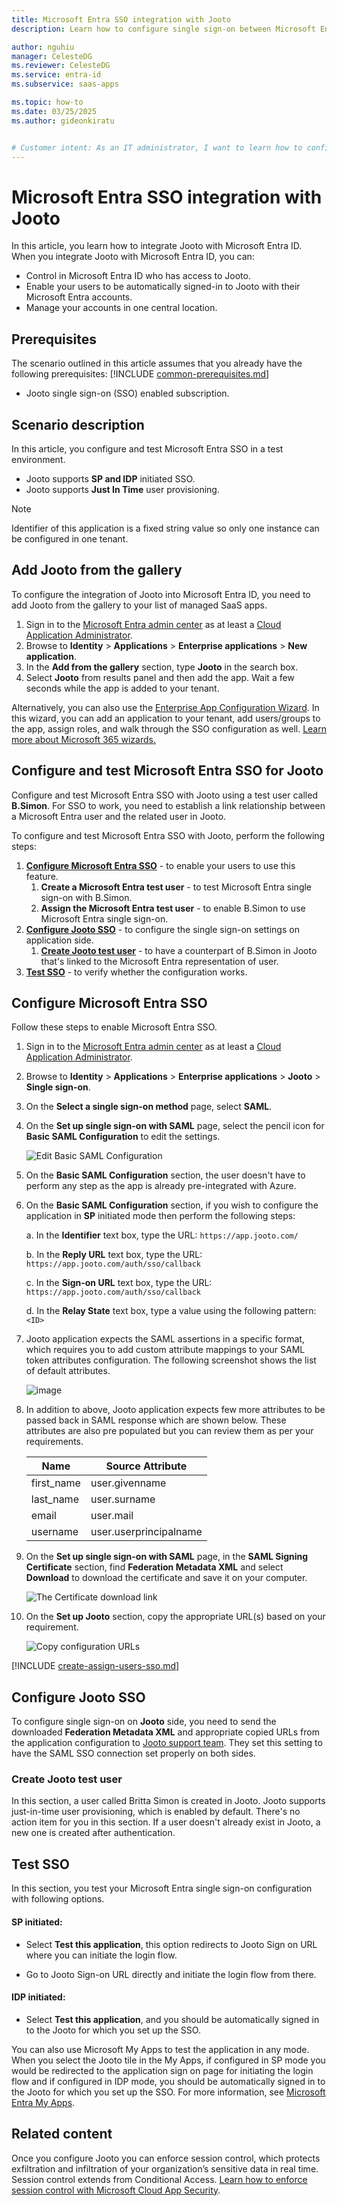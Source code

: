 ```yaml
---
title: Microsoft Entra SSO integration with Jooto
description: Learn how to configure single sign-on between Microsoft Entra ID and Jooto.

author: nguhiu
manager: CelesteDG
ms.reviewer: CelesteDG
ms.service: entra-id
ms.subservice: saas-apps

ms.topic: how-to
ms.date: 03/25/2025
ms.author: gideonkiratu


# Customer intent: As an IT administrator, I want to learn how to configure single sign-on between Microsoft Entra ID and Jooto so that I can control who has access to Jooto, enable automatic sign-in with Microsoft Entra accounts, and manage my accounts in one central location.
---
```


# Microsoft Entra SSO integration with Jooto

In this article,  you learn how to integrate Jooto with Microsoft Entra ID. When you integrate Jooto with Microsoft Entra ID, you can:

* Control in Microsoft Entra ID who has access to Jooto.
* Enable your users to be automatically signed-in to Jooto with their Microsoft Entra accounts.
* Manage your accounts in one central location.

## Prerequisites
The scenario outlined in this article assumes that you already have the following prerequisites:
[!INCLUDE [common-prerequisites.md](~/identity/saas-apps/includes/common-prerequisites.md)]
* Jooto single sign-on (SSO) enabled subscription.

## Scenario description

In this article,  you configure and test Microsoft Entra SSO in a test environment.

* Jooto supports **SP and IDP** initiated SSO.
* Jooto supports **Just In Time** user provisioning.

> [!NOTE]
> Identifier of this application is a fixed string value so only one instance can be configured in one tenant.

## Add Jooto from the gallery

To configure the integration of Jooto into Microsoft Entra ID, you need to add Jooto from the gallery to your list of managed SaaS apps.

1. Sign in to the [Microsoft Entra admin center](https://entra.microsoft.com) as at least a [Cloud Application Administrator](~/identity/role-based-access-control/permissions-reference.md#cloud-application-administrator).
1. Browse to **Identity** > **Applications** > **Enterprise applications** > **New application**.
1. In the **Add from the gallery** section, type **Jooto** in the search box.
1. Select **Jooto** from results panel and then add the app. Wait a few seconds while the app is added to your tenant.

 Alternatively, you can also use the [Enterprise App Configuration Wizard](https://portal.office.com/AdminPortal/home?Q=Docs#/azureadappintegration). In this wizard, you can add an application to your tenant, add users/groups to the app, assign roles, and walk through the SSO configuration as well. [Learn more about Microsoft 365 wizards.](/microsoft-365/admin/misc/azure-ad-setup-guides)

<a name='configure-and-test-azure-ad-sso-for-jooto'></a>

## Configure and test Microsoft Entra SSO for Jooto

Configure and test Microsoft Entra SSO with Jooto using a test user called **B.Simon**. For SSO to work, you need to establish a link relationship between a Microsoft Entra user and the related user in Jooto.

To configure and test Microsoft Entra SSO with Jooto, perform the following steps:

1. **[Configure Microsoft Entra SSO](#configure-azure-ad-sso)** - to enable your users to use this feature.
    1. **Create a Microsoft Entra test user** - to test Microsoft Entra single sign-on with B.Simon.
    1. **Assign the Microsoft Entra test user** - to enable B.Simon to use Microsoft Entra single sign-on.
1. **[Configure Jooto SSO](#configure-jooto-sso)** - to configure the single sign-on settings on application side.
    1. **[Create Jooto test user](#create-jooto-test-user)** - to have a counterpart of B.Simon in Jooto that's linked to the Microsoft Entra representation of user.
1. **[Test SSO](#test-sso)** - to verify whether the configuration works.

<a name='configure-azure-ad-sso'></a>

## Configure Microsoft Entra SSO

Follow these steps to enable Microsoft Entra SSO.

1. Sign in to the [Microsoft Entra admin center](https://entra.microsoft.com) as at least a [Cloud Application Administrator](~/identity/role-based-access-control/permissions-reference.md#cloud-application-administrator).
1. Browse to **Identity** > **Applications** > **Enterprise applications** > **Jooto** > **Single sign-on**.
1. On the **Select a single sign-on method** page, select **SAML**.
1. On the **Set up single sign-on with SAML** page, select the pencil icon for **Basic SAML Configuration** to edit the settings.

   ![Edit Basic SAML Configuration](common/edit-urls.png)

1. On the **Basic SAML Configuration** section,  the user doesn't have to perform any step as the app is already pre-integrated with Azure.

1. On the **Basic SAML Configuration** section, if you wish to configure the application in **SP** initiated mode then  perform the following steps:

    a. In the **Identifier** text box, type the URL:
    `https://app.jooto.com/`

    b. In the **Reply URL** text box, type the URL:
    `https://app.jooto.com/auth/sso/callback`

    c. In the **Sign-on URL** text box, type the URL:
    `https://app.jooto.com/auth/sso/callback`

    d. In the **Relay State** text box, type a value using the following pattern:
    `<ID>`

1. Jooto application expects the SAML assertions in a specific format, which requires you to add custom attribute mappings to your SAML token attributes configuration. The following screenshot shows the list of default attributes.

	![image](common/default-attributes.png)

1. In addition to above, Jooto application expects few more attributes to be passed back in SAML response which are shown below. These attributes are also pre populated but you can review them as per your requirements.
	
	| Name | Source Attribute |
	| -------- | --------- |
	| first_name | user.givenname |
    | last_name | user.surname |
    | email | user.mail |
    | username | user.userprincipalname |

1. On the **Set up single sign-on with SAML** page, in the **SAML Signing Certificate** section,  find **Federation Metadata XML** and select **Download** to download the certificate and save it on your computer.

	![The Certificate download link](common/metadataxml.png)

1. On the **Set up Jooto** section, copy the appropriate URL(s) based on your requirement.

	![Copy configuration URLs](common/copy-configuration-urls.png)

<a name='create-an-azure-ad-test-user'></a>

[!INCLUDE [create-assign-users-sso.md](~/identity/saas-apps/includes/create-assign-users-sso.md)]

## Configure Jooto SSO

To configure single sign-on on **Jooto** side, you need to send the downloaded **Federation Metadata XML** and appropriate copied URLs from the application configuration to [Jooto support team](mailto:jooto-success@prtimes.co.jp). They set this setting to have the SAML SSO connection set properly on both sides.

### Create Jooto test user

In this section, a user called Britta Simon is created in Jooto. Jooto supports just-in-time user provisioning, which is enabled by default. There's no action item for you in this section. If a user doesn't already exist in Jooto, a new one is created after authentication.

## Test SSO 

In this section, you test your Microsoft Entra single sign-on configuration with following options. 

#### SP initiated:

* Select **Test this application**, this option redirects to Jooto Sign on URL where you can initiate the login flow.  

* Go to Jooto Sign-on URL directly and initiate the login flow from there.

#### IDP initiated:

* Select **Test this application**, and you should be automatically signed in to the Jooto for which you set up the SSO. 

You can also use Microsoft My Apps to test the application in any mode. When you select the Jooto tile in the My Apps, if configured in SP mode you would be redirected to the application sign on page for initiating the login flow and if configured in IDP mode, you should be automatically signed in to the Jooto for which you set up the SSO. For more information, see [Microsoft Entra My Apps](/azure/active-directory/manage-apps/end-user-experiences#azure-ad-my-apps).

## Related content

Once you configure Jooto you can enforce session control, which protects exfiltration and infiltration of your organization’s sensitive data in real time. Session control extends from Conditional Access. [Learn how to enforce session control with Microsoft Cloud App Security](/cloud-app-security/proxy-deployment-aad).
